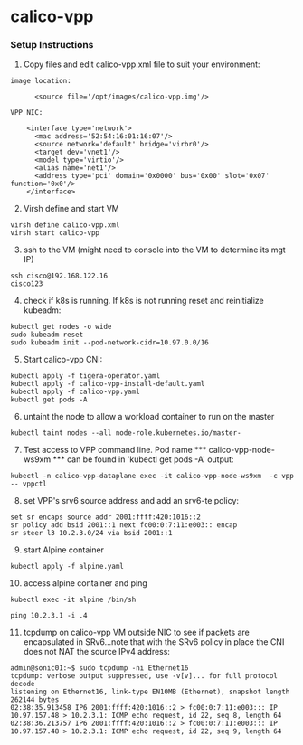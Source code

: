 # calico-vpp

### Setup Instructions

1. Copy files and edit calico-vpp.xml file to suit your environment:
```
image location:

      <source file='/opt/images/calico-vpp.img'/>

VPP NIC:

    <interface type='network'>
      <mac address='52:54:16:01:16:07'/>   
      <source network='default' bridge='virbr0'/>
      <target dev='vnet1'/>
      <model type='virtio'/>
      <alias name='net1'/>
      <address type='pci' domain='0x0000' bus='0x00' slot='0x07' function='0x0'/>
    </interface>
```

2. Virsh define and start VM
```
virsh define calico-vpp.xml
virsh start calico-vpp
```

3. ssh to the VM (might need to console into the VM to determine its mgt IP)
```
ssh cisco@192.168.122.16
cisco123
```

4. check if k8s is running. If k8s is not running reset and reinitialize kubeadm:
```
kubectl get nodes -o wide
sudo kubeadm reset
sudo kubeadm init --pod-network-cidr=10.97.0.0/16
```

5. Start calico-vpp CNI:
```
kubectl apply -f tigera-operator.yaml 
kubectl apply -f calico-vpp-install-default.yaml
kubectl apply -f calico-vpp.yaml 
kubectl get pods -A
```

6. untaint the node to allow a workload container to run on the master
```
kubectl taint nodes --all node-role.kubernetes.io/master-
```

7. Test access to VPP command line. Pod name *** calico-vpp-node-ws9xm *** can be found in 'kubectl get pods -A' output:
```
kubectl -n calico-vpp-dataplane exec -it calico-vpp-node-ws9xm  -c vpp -- vppctl   
```

8. set VPP's srv6 source address and add an srv6-te policy:
```
set sr encaps source addr 2001:ffff:420:1016::2
sr policy add bsid 2001::1 next fc00:0:7:11:e003:: encap
sr steer l3 10.2.3.0/24 via bsid 2001::1
```

9. start Alpine container
```
kubectl apply -f alpine.yaml 
```

10. access alpine container and ping
```
kubectl exec -it alpine /bin/sh

ping 10.2.3.1 -i .4
```

11. tcpdump on calico-vpp VM outside NIC to see if packets are encapsulated in SRv6...note that with the SRv6 policy in place the CNI does not NAT the source IPv4 address:
```
admin@sonic01:~$ sudo tcpdump -ni Ethernet16
tcpdump: verbose output suppressed, use -v[v]... for full protocol decode
listening on Ethernet16, link-type EN10MB (Ethernet), snapshot length 262144 bytes
02:38:35.913458 IP6 2001:ffff:420:1016::2 > fc00:0:7:11:e003::: IP 10.97.157.48 > 10.2.3.1: ICMP echo request, id 22, seq 8, length 64
02:38:36.213757 IP6 2001:ffff:420:1016::2 > fc00:0:7:11:e003::: IP 10.97.157.48 > 10.2.3.1: ICMP echo request, id 22, seq 9, length 64
```